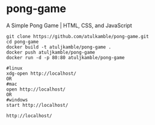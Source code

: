 # pong-game
A Simple Pong Game | HTML, CSS, and JavaScript
```
git clone https://github.com/atulkamble/pong-game.git
cd pong-game
docker build -t atuljkamble/pong-game .
docker push atuljkamble/pong-game
docker run -d -p 80:80 atuljkamble/pong-game

#linux
xdg-open http://localhost/  
OR
#mac
open http://localhost/
OR
#windows
start http://localhost/

http://localhost/
```
